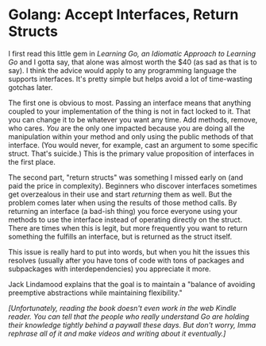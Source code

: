 # Golang: Accept Interfaces, Return Structs

I first read this little gem in *Learning Go, an Idiomatic Approach to
Learning Go* and I gotta say, that alone was almost worth the \$40 (as
sad as that is to say). I think the advice would apply to any
programming language the supports interfaces. It's pretty simple but
helps avoid a lot of time-wasting gotchas later.

The first one is obvious to most. Passing an interface means that
anything coupled to your implementation of the thing is not in fact
locked to it. That you can change it to be whatever you want any time.
Add methods, remove, who cares. *You* are the only one impacted because
you are doing all the manipulation within your method and only using the
public methods of that interface. (You would never, for example, cast an
argument to some specific struct. That's suicide.) This is the primary value proposition of interfaces in the first place.

The second part, "return structs" was something I missed early on (and
paid the price in complexity). Beginners who discover interfaces
sometimes get overzealous in their use and start *returning* them as
well. But the problem comes later when using the results of those method
calls. By returning an interface (a bad-ish thing) you force everyone
using your methods to use the interface instead of operating directly on
the struct. There are times when this is legit, but more frequently you
want to return something the fulfills an interface, but is returned as
the struct itself.

This issue is really hard to put into words, but when you hit the issues
this resolves (usually after you have tons of code with tons of packages
and subpackages with interdependencies) you appreciate it more.

Jack Lindamood explains that the goal is to maintain a "balance of avoiding
preemptive abstractions while maintaining flexibility."

*[Unfortunately, reading the book doesn't even work in the web Kindle
reader. You can tell that the people who really understand Go are
holding their knowledge tightly behind a paywall these days. But don't
worry, Imma rephrase all of it and make videos and writing about it eventually.]*
